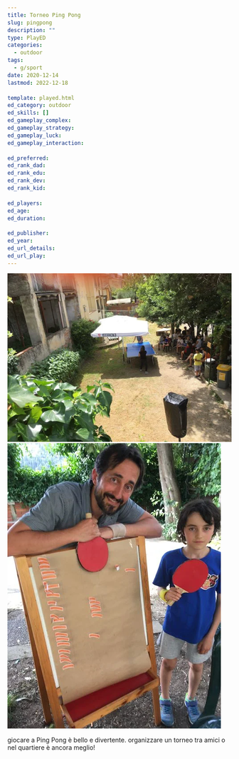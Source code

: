 ```yaml
---
title: Torneo Ping Pong
slug: pingpong
description: ""
type: PlayED
categories:
  - outdoor
tags:
  - g/sport
date: 2020-12-14
lastmod: 2022-12-18

template: played.html
ed_category: outdoor
ed_skills: []
ed_gameplay_complex: 
ed_gameplay_strategy: 
ed_gameplay_luck: 
ed_gameplay_interaction: 

ed_preferred: 
ed_rank_dad: 
ed_rank_edu: 
ed_rank_dev: 
ed_rank_kid: 

ed_players: 
ed_age: 
ed_duration: 

ed_publisher: 
ed_year: 
ed_url_details: 
ed_url_play: 
---
```


![](../../assets/img/played/outdoor/pingpong.webp)
![](../../assets/img/played/outdoor/pingpong_torneo.webp)

giocare a Ping Pong è bello e divertente.
organizzare un torneo tra amici o nel quartiere è ancora meglio!
